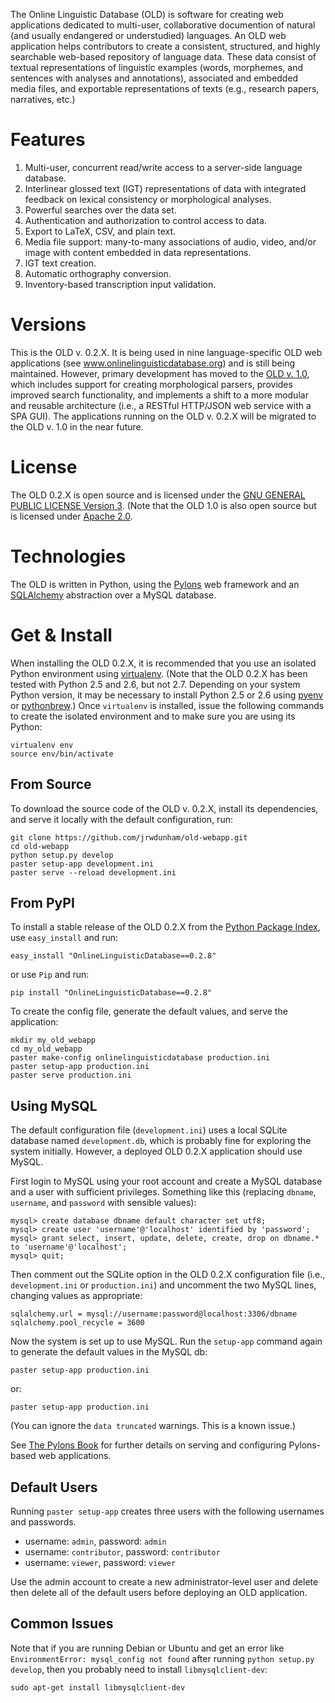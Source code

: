 The Online Linguistic Database (OLD) is software for creating web
applications dedicated to multi-user, collaborative documention of
natural (and usually endangered or understudied) languages. An OLD
web application helps contributors to create a consistent,
structured, and highly searchable web-based repository of language
data. These data consist of textual representations of linguistic
examples (words, morphemes, and sentences with analyses and
annotations), associated and embedded media files, and exportable
representations of texts (e.g., research papers, narratives, etc.)

# Features

1.  Multi-user, concurrent read/write access to a server-side
    language database.
2.  Interlinear glossed text (IGT) representations of data with
    integrated feedback on lexical consistency or morphological
    analyses.
3.  Powerful searches over the data set.
4.  Authentication and authorization to control access to data.
5.  Export to LaTeX, CSV, and plain text.
6.  Media file support: many-to-many associations of audio, video,
    and/or image with content embedded in data representations.
7.  IGT text creation.
8.  Automatic orthography conversion.
9.  Inventory-based transcription input validation.

# Versions

This is the OLD v. 0.2.X. It is being used in nine
language-specific OLD web applications (see
www.onlinelinguisticdatabase.org) and is still being maintained.
However, primary development has moved to the
[OLD v. 1.0](https://github.com/jrwdunham/old), which includes
support for creating morphological parsers, provides improved
search functionality, and implements a shift to a more modular and
reusable architecture (i.e., a RESTful HTTP/JSON web service with a
SPA GUI). The applications running on the OLD v. 0.2.X will be
migrated to the OLD v. 1.0 in the near future.

# License

The OLD 0.2.X is open source and is licensed under the
[GNU GENERAL PUBLIC LICENSE Version 3](https://gnu.org/licenses/gpl.html).
(Note that the OLD 1.0 is also open source but is licensed under
[Apache 2.0](http://www.apache.org/licenses/LICENSE-2.0.txt).

# Technologies

The OLD is written in Python, using the
[Pylons](http://www.pylonsproject.org/projects/pylons-framework/about)
web framework and an [SQLAlchemy](http://www.sqlalchemy.org/)
abstraction over a MySQL database.

# Get & Install

When installing the OLD 0.2.X, it is recommended that you use an
isolated Python environment using
[virtualenv](http://www.virtualenv.org/en/latest/virtualenv.html).
(Note that the OLD 0.2.X has been tested with Python 2.5 and 2.6,
but not 2.7. Depending on your system Python version, it may be
necessary to install Python 2.5 or 2.6 using
[pyenv](https://github.com/yyuu/pyenv) or
[pythonbrew](https://github.com/utahta/pythonbrew).) Once
`virtualenv` is installed, issue the following commands to create
the isolated environment and to make sure you are using its
Python:

    virtualenv env
    source env/bin/activate

## From Source

To download the source code of the OLD v. 0.2.X, install its
dependencies, and serve it locally with the default configuration,
run:

    git clone https://github.com/jrwdunham/old-webapp.git
    cd old-webapp
    python setup.py develop
    paster setup-app development.ini
    paster serve --reload development.ini

## From PyPI

To install a stable release of the OLD 0.2.X from the
[Python Package Index](https://pypi.python.org/pypi/onlinelinguisticdatabase/0.2.8),
use `easy_install` and run:

    easy_install "OnlineLinguisticDatabase==0.2.8"

or use `Pip` and run:

    pip install "OnlineLinguisticDatabase==0.2.8"

To create the config file, generate the default values, and serve
the application:

    mkdir my_old_webapp
    cd my_old_webapp
    paster make-config onlinelinguisticdatabase production.ini
    paster setup-app production.ini
    paster serve production.ini

## Using MySQL

The default configuration file (`development.ini`) uses a local
SQLite database named `development.db`, which is probably fine for
exploring the system initially. However, a deployed OLD 0.2.X
application should use MySQL.

First login to MySQL using your root account and create a MySQL
database and a user with sufficient privileges. Something like this
(replacing `dbname`, `username`, and `password` with sensible
values):

    mysql> create database dbname default character set utf8;
    mysql> create user 'username'@'localhost' identified by 'password';
    mysql> grant select, insert, update, delete, create, drop on dbname.* to 'username'@'localhost';
    mysql> quit;

Then comment out the SQLite option in the OLD 0.2.X configuration
file (i.e., `development.ini` or `production.ini`) and uncomment
the two MySQL lines, changing values as appropriate:

    sqlalchemy.url = mysql://username:password@localhost:3306/dbname
    sqlalchemy.pool_recycle = 3600

Now the system is set up to use MySQL. Run the `setup-app` command
again to generate the default values in the MySQL db:

    paster setup-app production.ini

or:

    paster setup-app production.ini

(You can ignore the `data truncated` warnings. This is a known
issue.)

See [The Pylons Book](http://pylonsbook.com/) for further details
on serving and configuring Pylons-based web applications.

## Default Users

Running `paster setup-app` creates three users with the following
usernames and passwords.

-   username: `admin`, password: `admin`
-   username: `contributor`, password: `contributor`
-   username: `viewer`, password: `viewer`

Use the admin account to create a new administrator-level user and
delete then delete all of the default users before deploying an OLD
application.

## Common Issues

Note that if you are running Debian or Ubuntu and get an error like
`EnvironmentError: mysql_config not found` after running
`python setup.py develop`, then you probably need to install
`libmysqlclient-dev`:

    sudo apt-get install libmysqlclient-dev



